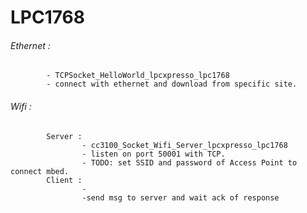 # LPC1768

###### Ethernet : 
            - TCPSocket_HelloWorld_lpcxpresso_lpc1768
            - connect with ethernet and download from specific site.
###### Wifi :
            Server : 
                    - cc3100_Socket_Wifi_Server_lpcxpresso_lpc1768
                    - listen on port 50001 with TCP.
                    - TODO: set SSID and password of Access Point to connect mbed.
            Client : 
                    - 
                    -send msg to server and wait ack of response
